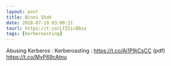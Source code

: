 ```yaml
---
layout: post
title: Binni Shah
date: 2018-07-19 03:00:21
tourl: https://t.co/LfZIicBDza
tags: [Kerberoasting]
---
```

Abusing Kerberos : Kerberoasting : https://t.co/Ai1P9jCsCC (pdf) https://t.co/MyP69cAtnu